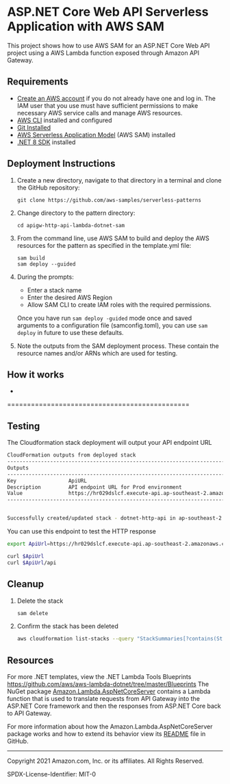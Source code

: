 # ASP.NET Core Web API Serverless Application with AWS SAM

This project shows how to use AWS SAM for an ASP.NET Core Web API project using a AWS Lambda function exposed through Amazon API Gateway. 


## Requirements

* [Create an AWS account](https://portal.aws.amazon.com/gp/aws/developer/registration/index.html) if you do not already have one and log in. The IAM user that you use must have sufficient permissions to make necessary AWS service calls and manage AWS resources.
* [AWS CLI](https://docs.aws.amazon.com/cli/latest/userguide/install-cliv2.html) installed and configured
* [Git Installed](https://git-scm.com/book/en/v2/Getting-Started-Installing-Git)
* [AWS Serverless Application Model](https://docs.aws.amazon.com/serverless-application-model/latest/developerguide/serverless-sam-cli-install.html) (AWS SAM) installed
* [.NET 8 SDK](https://dotnet.microsoft.com/en-us/download/dotnet/8.0) installed

## Deployment Instructions

1. Create a new directory, navigate to that directory in a terminal and clone the GitHub repository:
    ``` 
    git clone https://github.com/aws-samples/serverless-patterns
    ```
1. Change directory to the pattern directory:
    ```
    cd apigw-http-api-lambda-dotnet-sam 
    ```
1. From the command line, use AWS SAM to build and deploy the AWS resources for the pattern as specified in the template.yml file:
    ```
    sam build
    sam deploy --guided
    ```
1. During the prompts:
    * Enter a stack name
    * Enter the desired AWS Region
    * Allow SAM CLI to create IAM roles with the required permissions.

    Once you have run `sam deploy -guided` mode once and saved arguments to a configuration file (samconfig.toml), you can use `sam deploy` in future to use these defaults.

1. Note the outputs from the SAM deployment process. These contain the resource names and/or ARNs which are used for testing.

## How it works
- 

==============================================

## Testing
The Cloudformation stack deployment will output your API endpoint URL
```bash
CloudFormation outputs from deployed stack
-------------------------------------------------------------------------------------------------------------------------------------------------------------
Outputs                                                                                                                                                     
-------------------------------------------------------------------------------------------------------------------------------------------------------------
Key                 ApiURL                                                                                                                                  
Description         API endpoint URL for Prod environment                                                                                                   
Value               https://hr029dslcf.execute-api.ap-southeast-2.amazonaws.com/Prod/                                                                       
-------------------------------------------------------------------------------------------------------------------------------------------------------------


Successfully created/updated stack - dotnet-http-api in ap-southeast-2
```

You can use this endpoint to test the HTTP response

```bash
export ApiUrl=https://hr029dslcf.execute-api.ap-southeast-2.amazonaws.com/Prod/

curl $ApiUrl
curl $ApiUrl/api
```

## Cleanup
 
1. Delete the stack
    ```bash
    sam delete
    ```
1. Confirm the stack has been deleted
    ```bash
    aws cloudformation list-stacks --query "StackSummaries[?contains(StackName,'STACK_NAME')].StackStatus"
    ```

## Resources

For more .NET templates, view the .NET Lambda Tools Blueprints https://github.com/aws/aws-lambda-dotnet/tree/master/Blueprints
The NuGet package [Amazon.Lambda.AspNetCoreServer](https://www.nuget.org/packages/Amazon.Lambda.AspNetCoreServer) contains a Lambda function that is used to translate requests from API Gateway into the ASP.NET Core framework and then the responses from ASP.NET Core back to API Gateway.

For more information about how the Amazon.Lambda.AspNetCoreServer package works and how to extend its behavior view its [README](https://github.com/aws/aws-lambda-dotnet/blob/master/Libraries/src/Amazon.Lambda.AspNetCoreServer/README.md) file in GitHub.

----
Copyright 2021 Amazon.com, Inc. or its affiliates. All Rights Reserved.

SPDX-License-Identifier: MIT-0
